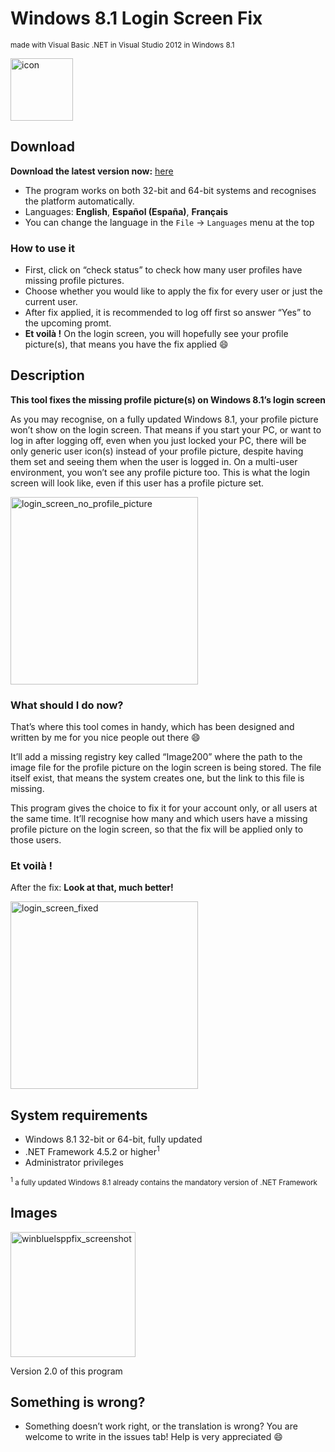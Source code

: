# Windows 8.1 Login Screen Fix
<sup>made with Visual Basic .NET in Visual Studio 2012 in Windows 8.1</sup>

<img width="100" alt="icon" src="https://github.com/user-attachments/assets/302758c9-194d-4929-b553-d800bc5e11f0" />

## Download
**Download the latest version now:** <a href="https://github.com/mohalogiciels/Windows8.1LoginScreenFix/releases/latest">here</a>

* The program works on both 32-bit and 64-bit systems and recognises the platform automatically.
* Languages: **English**, **Español (España)**, **Français**
 * You can change the language in the `File` -> `Languages` menu at the top

### How to use it
* First, click on “check status” to check how many user profiles have missing profile pictures.
* Choose whether you would like to apply the fix for every user or just the current user.
* After fix applied, it is recommended to log off first so answer “Yes” to the upcoming promt.
* **Et voilà !** On the login screen, you will hopefully see your profile picture(s), that means you have the fix applied 😄

## Description
**This tool fixes the missing profile picture(s) on Windows 8.1’s login screen**

As you may recognise, on a fully updated Windows 8.1, your profile picture won’t show on the login screen. That means if you start your PC, or want to log in after logging off, even when you just locked your PC, there will be only generic user icon(s) instead of your profile picture, despite having them set and seeing them when the user is logged in. On a multi-user environment, you won’t see any profile picture too. This is what the login screen will look like, even if this user has a profile picture set.

<img width="300" alt="login_screen_no_profile_picture" src="https://github.com/user-attachments/assets/1ea9e660-867f-4837-9357-180098e1aa1c" />

### What should I do now?
That’s where this tool comes in handy, which has been designed and written by me for you nice people out there 😄

It’ll add a missing registry key called “Image200” where the path to the image file for the profile picture on the login screen is being stored. The file itself exist, that means the system creates one, but the link to this file is missing.

This program gives the choice to fix it for your account only, or all users at the same time. It’ll recognise how many and which users have a missing profile picture on the login screen, so that the fix will be applied only to those users.

### Et voilà !
After the fix: **Look at that, much better!** 

<img width="300" alt="login_screen_fixed" src="https://github.com/user-attachments/assets/7dc7c0bd-a284-4007-8d15-20e745172eba" />

## System requirements
* Windows 8.1 32-bit or 64-bit, fully updated
* .NET Framework 4.5.2 or higher<sup>1</sup>
* Administrator privileges

<sub><sup>1</sup> a fully updated Windows 8.1 already contains the mandatory version of .NET Framework</sub>

## Images

<img width="200" alt="winbluelsppfix_screenshot" src="https://github.com/user-attachments/assets/177525fe-755f-49e1-b9da-5716664ad070" />

Version 2.0 of this program

## Something is wrong? ##
* Something doesn’t work right, or the translation is wrong? You are welcome to write in the issues tab! Help is very appreciated 😄
